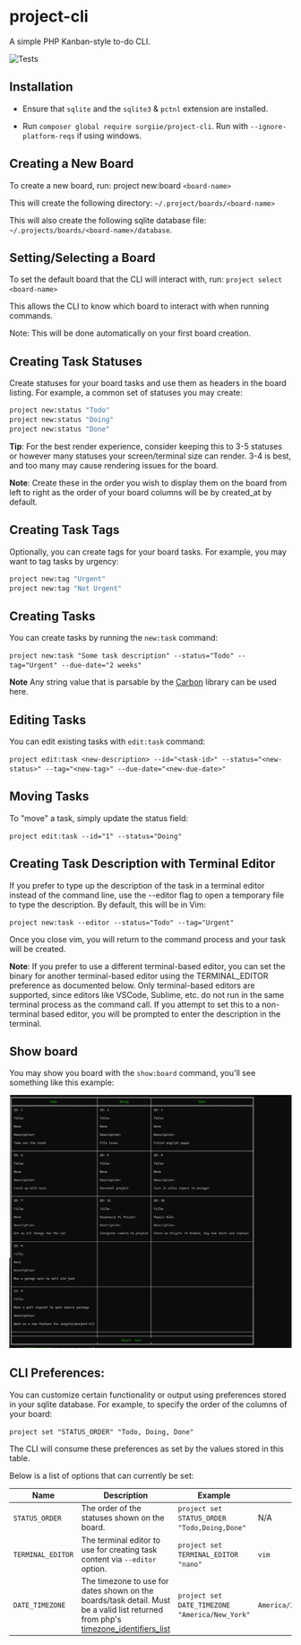 # project-cli
A simple PHP Kanban-style to-do CLI.

![Tests](https://github.com/surgiie/project-cli/actions/workflows/tests.yml/badge.svg)
## Installation

* Ensure that `sqlite` and the `sqlite3` & `pctnl` extension are installed.

* Run `composer global require surgiie/project-cli`. Run with `--ignore-platform-reqs` if using windows.


## Creating a New Board
To create a new board, run: project new:board `<board-name>`

This will create the following directory: `~/.project/boards/<board-name>`

This will also create the following sqlite database file: `~/.projects/boards/<board-name>/database`.

## Setting/Selecting a Board
To set the default board that the CLI will interact with, run: `project select <board-name>`

This allows the CLI to know which board to interact with when running commands.

Note: This will be done automatically on your first board creation.

## Creating Task Statuses
Create statuses for your board tasks and use them as headers in the board listing. For example, a common set of statuses you may create:

```bash
project new:status "Todo"
project new:status "Doing"
project new:status "Done"
```

**Tip**: For the best render experience, consider keeping this to 3-5 statuses or however many statuses your screen/terminal size can render. 3-4 is best, and too many may cause rendering issues for the board.

**Note**: Create these in the order you wish to display them on the board from left to right as the order of your board columns will be by created_at by default.

## Creating Task Tags
Optionally, you can create tags for your board tasks. For example, you may want to tag tasks by urgency:

```bash
project new:tag "Urgent"
project new:tag "Not Urgent"
```

## Creating Tasks

You can create tasks by running the `new:task` command:

`project new:task "Some task description" --status="Todo" --tag="Urgent" --due-date="2 weeks"`

**Note** Any string value that is parsable by the [Carbon](https://github.com/briannesbitt/Carbon) library can be used here.

## Editing Tasks

You can edit existing tasks with `edit:task` command:

`project edit:task <new-description> --id="<task-id>" --status="<new-status>" --tag="<new-tag>" --due-date="<new-due-date>"`

## Moving Tasks
To "move" a task, simply update the status field:

`project edit:task --id="1" --status="Doing"`

## Creating Task Description with Terminal Editor
If you prefer to type up the description of the task in a terminal editor instead of the command line, use the --editor flag to open a temporary file to type the description. By default, this will be in Vim:

`project new:task --editor --status="Todo" --tag="Urgent"`

Once you close vim, you will return to the command process and your task will be created.

**Note**: If you prefer to use a different terminal-based editor, you can set the binary for another terminal-based editor using the TERMINAL_EDITOR preference as documented below. Only terminal-based editors are supported, since editors like VSCode, Sublime, etc. do not run in the same terminal process as the command call. If you attempt to set this to a non-terminal based editor, you will be prompted to enter the description in the terminal.


## Show board
You may show you board with the `show:board` command, you'll see something like this example:

![project-cli kanban board](https://github.com/surgiie/project-cli/blob/master/board-example.png?raw=true)

## CLI Preferences:

You can customize certain functionality or output using preferences stored in your sqlite database. For example, to specify the order of the columns of your board:

`project set "STATUS_ORDER" "Todo, Doing, Done"`

The CLI will consume these preferences as set by the values stored in this table.

Below is a list of options that can currently be set:

| Name   | Description   |  Example  |  Default |
|---|---|---|---|
| `STATUS_ORDER`   | The order of the statuses shown on the board.  |  `project set STATUS_ORDER "Todo,Doing,Done"` | N/A |
| `TERMINAL_EDITOR`   | The terminal editor to use for creating task content via `--editor` option.  |  `project set TERMINAL_EDITOR "nano"` | `vim` |
| `DATE_TIMEZONE`   | The timezone to use for dates shown on the boards/task detail. Must be a valid list returned from php's [timezone_identifiers_list](https://www.php.net/manual/en/function.timezone-identifiers-list.php)  |  `project set DATE_TIMEZONE "America/New_York"` | `America/Indiana/Indianapolis` |


